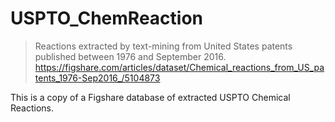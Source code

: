 # USPTO_ChemReaction 

> Reactions extracted by text-mining from United States patents published between 1976 and September 2016. 
https://figshare.com/articles/dataset/Chemical_reactions_from_US_patents_1976-Sep2016_/5104873

This is a copy of a Figshare database of extracted USPTO Chemical Reactions.